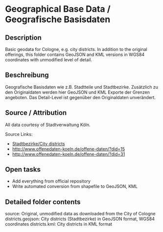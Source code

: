 Geographical Base Data / Geografische Basisdaten
================================================

## Description

Basic geodata for Cologne, e.g. city districts. In addition to the original offerings,
this folder contains GeoJSON and KML versions in WGS84 coordinates with unmodified level
of detail.


## Beschreibung

Geografische Basisdaten wie z.B. Stadtteile und Stadtbezirke. Zusätzlich zu den Originaldaten
werden hier GeoJSON und KML Exporte der Grenzen angeboten. Das Detail-Level ist gegenüber
den Originaldaten unverändert.


## Source / Attribution

All data courtesy of Stadtverwaltung Köln.

Source Links:

* [Stadtbezirke/City districts](http://www.offenedaten-koeln.de/offene-daten/?did=14)
* http://www.offenedaten-koeln.de/offene-daten/?did=15
* http://www.offenedaten-koeln.de/offene-daten/?did=31


## Open tasks

* Add everything from official repository
* Write automated conversion from shapefile to GeoJSON, KML


## Detailed folder contents

source: Original, unmodified data as downloaded from the City of Cologne
districts.geojson: City districts (Stadtbezirke) in GeoJSON format, WGS84 coordinates
districts.kml: City districts in KML format

